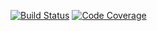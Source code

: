 [![Build Status](https://travis-ci.com/SergeyKarpen/hibernate?branch=master)](https://travis-ci.com/SergeyKarpen/hibernate)
[![Code Coverage](https://codecov.io/github/SergeyKarpen/hibernate/coverage.svg)](https://codecov.io/gh/SergeyKarpen/hibernate)